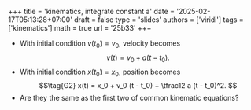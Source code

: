 +++
title = 'kinematics, integrate constant a'
date = '2025-02-17T05:13:28+07:00'
draft = false
type = 'slides'
authors = ['viridi']
tags = ['kinematics']
math = true
url = '25b33'
+++

+ With initial condition $v(t_0) = v_0$, velocity becomes
$$\tag{G1}
v(t) = v_0 + a(t - t_0).
$$
+ With initial condition $x(t_0) = x_0$, position becomes
$$\tag{G2}
x(t) = x_0 + v_0 (t - t_0) +  \tfrac12 a (t - t_0)^2.
$$
+ Are they the same as the first two of common kinematic equations?